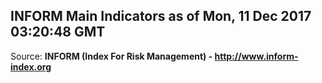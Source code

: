 ## INFORM Main Indicators as of Mon, 11 Dec 2017 03:20:48 GMT

Source: **INFORM (Index For Risk Management) - http://www.inform-index.org**